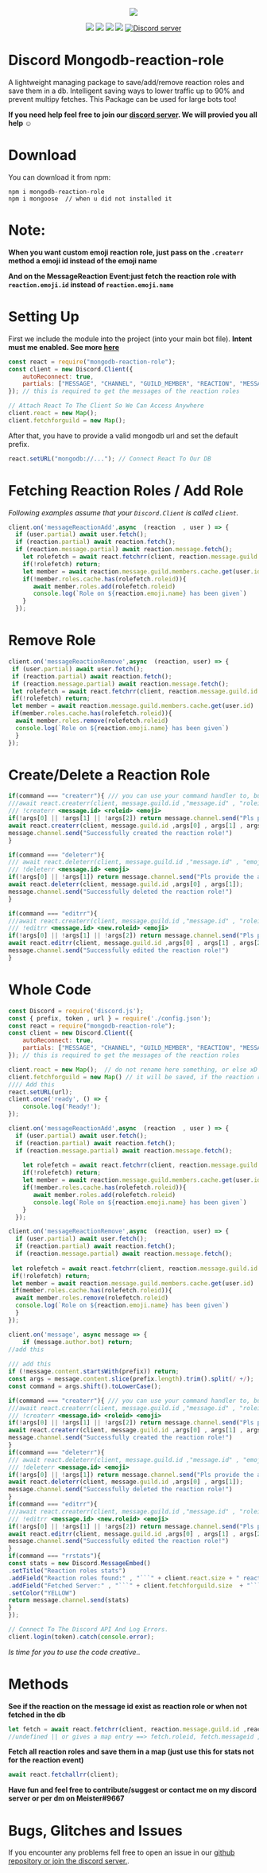 <p align="center"><a href="https://nodei.co/npm/mongodb-reaction-role/"><img src="https://nodei.co/npm/mongodb-reaction-role.png"></a></p>
<p align="center"><img src="https://img.shields.io/npm/v/discord-mongodb-prefix"> <img src="https://img.shields.io/github/repo-size/meister03/mongodb-reaction-role"> <img src="https://img.shields.io/npm/l/mongodb-reaction-role"> <img src="https://img.shields.io/github/contributors/mongodb-reaction-role">  <a href="https://discord.gg/YTdNBHh"><img src="https://discordapp.com/api/guilds/697129454761410600/widget.png" alt="Discord server"/></a></p>

# Discord Mongodb-reaction-role
A lightweight managing package to save/add/remove reaction roles and save them in a db. Intelligent saving ways to lower traffic up to 90% and prevent multipy fetches. This Package can be used for large bots too!

**If you need help feel free to join our <a href="https://discord.gg/YTdNBHh ">discord server</a>. We will provied you all help ☺**
# Download
You can download it from npm:
```cli
npm i mongodb-reaction-role
npm i mongoose  // when u did not installed it
```
# Note:
**When you want custom emoji reaction role, just pass on the `.createrr` method a emoji id instead of the emoji name**

**And on the MessageReaction Event:just fetch the reaction role with `reaction.emoji.id`  instead of `reaction.emoji.name`**
# Setting Up
First we include the module into the project (into your main bot file).
**Intent must me enabled. See more [here](https://cdn.discordapp.com/attachments/736254990619770981/797536603798634556/unknown.png)**
```js
const react = require("mongodb-reaction-role");
const client = new Discord.Client({
	autoReconnect: true,
	partials: ["MESSAGE", "CHANNEL", "GUILD_MEMBER", "REACTION", "MESSAGE", "USER"]
}); // this is required to get the messages of the reaction roles

// Attach React To The Client So We Can Access Anywhere
client.react = new Map(); 
client.fetchforguild = new Map();

```
After that, you have to provide a valid mongodb url and set the default prefix.
```js
react.setURL("mongodb://..."); // Connect React To Our DB

```

# Fetching Reaction Roles / Add Role

*Following examples assume that your `Discord.Client` is called `client`.*

```js
client.on('messageReactionAdd',async  (reaction  , user ) => {
  if (user.partial) await user.fetch();
  if (reaction.partial) await reaction.fetch();
  if (reaction.message.partial) await reaction.message.fetch();
    let rolefetch = await react.fetchrr(client, reaction.message.guild.id ,reaction.message.id , reaction.emoji.name);
    if(!rolefetch) return;
    let member = await reaction.message.guild.members.cache.get(user.id)
    if(!member.roles.cache.has(rolefetch.roleid)){
       await member.roles.add(rolefetch.roleid)
       console.log(`Role on ${reaction.emoji.name} has been given`)
    }
  });
```

# Remove Role
```js
client.on('messageReactionRemove',async  (reaction, user) => {
 if (user.partial) await user.fetch();
 if (reaction.partial) await reaction.fetch();
 if (reaction.message.partial) await reaction.message.fetch();
 let rolefetch = await react.fetchrr(client, reaction.message.guild.id ,reaction.message.id , reaction.emoji.name);
 if(!rolefetch) return;
 let member = await reaction.message.guild.members.cache.get(user.id)
 if(member.roles.cache.has(rolefetch.roleid)){
  await member.roles.remove(rolefetch.roleid)
  console.log(`Role on ${reaction.emoji.name} has been given`)
  }
});
```

# Create/Delete a Reaction Role
```js
if(command === "createrr"){ /// you can use your command handler to, but look that you overgive the parameters client, message
///await react.createrr(client, message.guild.id ,"message.id" , "roleid" , "emoji");
/// !createrr <message.id> <roleid> <emoji>
if(!args[0] || !args[1] || !args[2]) return message.channel.send("Pls provide the arguments. ex: `!createrr <message.id> <roleid> <emoji>`")
await react.createrr(client, message.guild.id ,args[0] , args[1] , args[2], "false"); //the last field is : if the person should be dm
message.channel.send("Successfully created the reaction role!")
}
```
```js
if(command === "deleterr"){ 
/// await react.deleterr(client, message.guild.id ,"message.id" , "emoji");
/// !deleterr <message.id> <emoji> 
if(!args[0] || !args[1]) return message.channel.send("Pls provide the arguments. ex: `!deleterr <message.id> <emoji>`")
await react.deleterr(client, message.guild.id ,args[0] , args[1]);
message.channel.send("Successfully deleted the reaction role!")
}
```
```js
if(command === "editrr"){
///await react.createrr(client, message.guild.id ,"message.id" , "roleid" , "emoji");
/// !editrr <message.id> <new.roleid> <emoji>
if(!args[0] || !args[1] || !args[2]) return message.channel.send("Pls provide the arguments. ex: `!editrr <message.id> <new.roleid> <emoji>`")
await react.editrr(client, message.guild.id ,args[0] , args[1] , args[2]);
message.channel.send("Successfully edited the reaction role!")
}
```
# Whole Code
```js 
const Discord = require('discord.js');
const { prefix, token , url } = require('./config.json');
const react = require("mongodb-reaction-role");
const client = new Discord.Client({
	autoReconnect: true,
	partials: ["MESSAGE", "CHANNEL", "GUILD_MEMBER", "REACTION", "MESSAGE", "USER"]
}); // this is required to get the messages of the reaction roles

client.react = new Map();  // do not rename here something, or else xD // save all msg id, role id
client.fetchforguild = new Map() // it will be saved, if the reaction roles were fetched from db
//// Add this
react.setURL(url);
client.once('ready', () => {
    console.log('Ready!');
});

client.on('messageReactionAdd',async  (reaction  , user ) => {
  if (user.partial) await user.fetch();
  if (reaction.partial) await reaction.fetch();
  if (reaction.message.partial) await reaction.message.fetch();
  
    let rolefetch = await react.fetchrr(client, reaction.message.guild.id ,reaction.message.id , reaction.emoji.name);
    if(!rolefetch) return;
    let member = await reaction.message.guild.members.cache.get(user.id)
    if(!member.roles.cache.has(rolefetch.roleid)){
       await member.roles.add(rolefetch.roleid)
       console.log(`Role on ${reaction.emoji.name} has been given`)
    }
  });

client.on('messageReactionRemove',async  (reaction, user) => {
  if (user.partial) await user.fetch();
  if (reaction.partial) await reaction.fetch();
  if (reaction.message.partial) await reaction.message.fetch();
 
 let rolefetch = await react.fetchrr(client, reaction.message.guild.id ,reaction.message.id , reaction.emoji.name);
 if(!rolefetch) return;
 let member = await reaction.message.guild.members.cache.get(user.id)
 if(member.roles.cache.has(rolefetch.roleid)){
  await member.roles.remove(rolefetch.roleid)
  console.log(`Role on ${reaction.emoji.name} has been given`)
  }
});

client.on('message', async message => {
    if (message.author.bot) return;
//add this
 
/// add this
if (!message.content.startsWith(prefix)) return;
const args = message.content.slice(prefix.length).trim().split(/ +/);
const command = args.shift().toLowerCase();

if(command === "createrr"){ /// you can use your command handler to, but look that you overgive the parameters client, message
///await react.createrr(client, message.guild.id ,"message.id" , "roleid" , "emoji");
/// !createrr <message.id> <roleid> <emoji>
if(!args[0] || !args[1] || !args[2]) return message.channel.send("Pls provide the arguments. ex: `!createrr <message.id> <roleid> <emoji>`")
await react.createrr(client, message.guild.id ,args[0] , args[1] , args[2], "false"); /// the last field is : if the person should be dm
message.channel.send("Successfully created the reaction role!")
}
if(command === "deleterr"){ 
/// await react.deleterr(client, message.guild.id ,"message.id" , "emoji");
/// !deleterr <message.id> <emoji> 
if(!args[0] || !args[1]) return message.channel.send("Pls provide the arguments. ex: `!deleterr <message.id> <emoji>`")
await react.deleterr(client, message.guild.id ,args[0] , args[1]);
message.channel.send("Successfully deleted the reaction role!")
}
if(command === "editrr"){
///await react.createrr(client, message.guild.id ,"message.id" , "roleid" , "emoji");
/// !editrr <message.id> <new.roleid> <emoji>
if(!args[0] || !args[1] || !args[2]) return message.channel.send("Pls provide the arguments. ex: `!editrr <message.id> <new.roleid> <emoji>`")
await react.editrr(client, message.guild.id ,args[0] , args[1] , args[2]);
message.channel.send("Successfully edited the reaction role!")
}
if(command === "rrstats"){
const stats = new Discord.MessageEmbed()
.setTitle("Reaction roles stats")
.addField("Reaction roles found:" , "```" + client.react.size + " reaction roles" + "```")
.addField("Fetched Server:" , "```" + client.fetchforguild.size  + "```")
.setColor("YELLOW")
return message.channel.send(stats)
} 
});

// Connect To The Discord API And Log Errors.
client.login(token).catch(console.error);
```

*Is time for you to use the code creative..*

# Methods
**See if the reaction on the message id exist as reaction role or when not fetched in the db**
```js
let fetch = await react.fetchrr(client, reaction.message.guild.id ,reaction.message.id , reaction.emoji.name);
//undefined || or gives a map entry ==> fetch.roleid, fetch.messageid , fetch.reaction, fetch.guildid , fetch.dm
```
**Fetch all reaction roles and save them in a map (just use this for stats not for the reaction event)**
```js
await react.fetchallrr(client); 
```


**Have fun and feel free to contribute/suggest or contact me on my discord server or per dm on Meister#9667**

# Bugs, Glitches and Issues
If you encounter any problems fell free to open an issue in our <a href="https://github.com/meister03/mongodb-reaction-role/issues">github repository or join the discord server.</a>.
